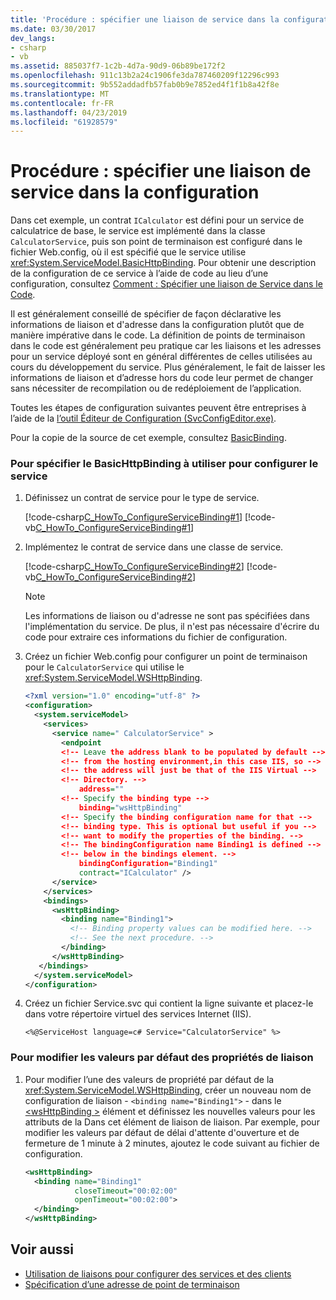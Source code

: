 ```yaml
---
title: 'Procédure : spécifier une liaison de service dans la configuration'
ms.date: 03/30/2017
dev_langs:
- csharp
- vb
ms.assetid: 885037f7-1c2b-4d7a-90d9-06b89be172f2
ms.openlocfilehash: 911c13b2a24c1906fe3da787460209f12296c993
ms.sourcegitcommit: 9b552addadfb57fab0b9e7852ed4f1f1b8a42f8e
ms.translationtype: MT
ms.contentlocale: fr-FR
ms.lasthandoff: 04/23/2019
ms.locfileid: "61928579"
---
```

# <a name="how-to-specify-a-service-binding-in-configuration"></a>Procédure : spécifier une liaison de service dans la configuration
Dans cet exemple, un contrat `ICalculator` est défini pour un service de calculatrice de base, le service est implémenté dans la classe `CalculatorService`, puis son point de terminaison est configuré dans le fichier Web.config, où il est spécifié que le service utilise <xref:System.ServiceModel.BasicHttpBinding>. Pour obtenir une description de la configuration de ce service à l’aide de code au lieu d’une configuration, consultez [Comment : Spécifier une liaison de Service dans le Code](../../../docs/framework/wcf/how-to-specify-a-service-binding-in-code.md).  
  
 Il est généralement conseillé de spécifier de façon déclarative les informations de liaison et d'adresse dans la configuration plutôt que de manière impérative dans le code. La définition de points de terminaison dans le code est généralement peu pratique car les liaisons et les adresses pour un service déployé sont en général différentes de celles utilisées au cours du développement du service. Plus généralement, le fait de laisser les informations de liaison et d’adresse hors du code leur permet de changer sans nécessiter de recompilation ou de redéploiement de l’application.  
  
 Toutes les étapes de configuration suivantes peuvent être entreprises à l’aide de la [l’outil Éditeur de Configuration (SvcConfigEditor.exe)](../../../docs/framework/wcf/configuration-editor-tool-svcconfigeditor-exe.md).  
  
 Pour la copie de la source de cet exemple, consultez [BasicBinding](../../../docs/framework/wcf/samples/basicbinding.md).  
  
### <a name="to-specify-the-basichttpbinding-to-use-to-configure-the-service"></a>Pour spécifier le BasicHttpBinding à utiliser pour configurer le service  
  
1. Définissez un contrat de service pour le type de service.  
  
     [!code-csharp[C_HowTo_ConfigureServiceBinding#1](../../../samples/snippets/csharp/VS_Snippets_CFX/c_howto_configureservicebinding/cs/source.cs#1)]
     [!code-vb[C_HowTo_ConfigureServiceBinding#1](../../../samples/snippets/visualbasic/VS_Snippets_CFX/c_howto_configureservicebinding/vb/source.vb#1)]  
  
2. Implémentez le contrat de service dans une classe de service.  
  
     [!code-csharp[C_HowTo_ConfigureServiceBinding#2](../../../samples/snippets/csharp/VS_Snippets_CFX/c_howto_configureservicebinding/cs/source.cs#2)]
     [!code-vb[C_HowTo_ConfigureServiceBinding#2](../../../samples/snippets/visualbasic/VS_Snippets_CFX/c_howto_configureservicebinding/vb/source.vb#2)]  
  
    > [!NOTE]
    >  Les informations de liaison ou d'adresse ne sont pas spécifiées dans l'implémentation du service. De plus, il n'est pas nécessaire d'écrire du code pour extraire ces informations du fichier de configuration.  
  
3. Créez un fichier Web.config pour configurer un point de terminaison pour le `CalculatorService` qui utilise le <xref:System.ServiceModel.WSHttpBinding>.  
  
    ```xml  
    <?xml version="1.0" encoding="utf-8" ?>  
    <configuration>  
      <system.serviceModel>  
        <services>  
          <service name=" CalculatorService" >  
            <endpoint   
            <!-- Leave the address blank to be populated by default -->  
            <!-- from the hosting environment,in this case IIS, so -->  
            <!-- the address will just be that of the IIS Virtual -->  
            <!-- Directory. -->  
                address=""   
            <!-- Specify the binding type -->  
                binding="wsHttpBinding"  
            <!-- Specify the binding configuration name for that -->  
            <!-- binding type. This is optional but useful if you -->  
            <!-- want to modify the properties of the binding. -->  
            <!-- The bindingConfiguration name Binding1 is defined -->  
            <!-- below in the bindings element. -->  
                bindingConfiguration="Binding1"  
                contract="ICalculator" />  
          </service>  
        </services>  
        <bindings>  
          <wsHttpBinding>  
            <binding name="Binding1">  
              <!-- Binding property values can be modified here. -->  
              <!-- See the next procedure. -->  
            </binding>  
          </wsHttpBinding>  
       </bindings>  
      </system.serviceModel>  
    </configuration>  
    ```  
  
4. Créez un fichier Service.svc qui contient la ligne suivante et placez-le dans votre répertoire virtuel des services Internet (IIS).  
  
    ```  
    <%@ServiceHost language=c# Service="CalculatorService" %>   
    ```  
  
### <a name="to-modify-the-default-values-of-the-binding-properties"></a>Pour modifier les valeurs par défaut des propriétés de liaison  
  
1. Pour modifier l’une des valeurs de propriété par défaut de la <xref:System.ServiceModel.WSHttpBinding>, créer un nouveau nom de configuration de liaison - `<binding name="Binding1">` - dans le [ \<wsHttpBinding >](../../../docs/framework/configure-apps/file-schema/wcf/wshttpbinding.md) élément et définissez les nouvelles valeurs pour les attributs de la Dans cet élément de liaison de liaison. Par exemple, pour modifier les valeurs par défaut de délai d'attente d'ouverture et de fermeture de 1 minute à 2 minutes, ajoutez le code suivant au fichier de configuration.  
  
    ```xml  
    <wsHttpBinding>  
      <binding name="Binding1"  
               closeTimeout="00:02:00"  
               openTimeout="00:02:00">  
      </binding>  
    </wsHttpBinding>  
    ```  
  
## <a name="see-also"></a>Voir aussi

- [Utilisation de liaisons pour configurer des services et des clients](../../../docs/framework/wcf/using-bindings-to-configure-services-and-clients.md)
- [Spécification d’une adresse de point de terminaison](../../../docs/framework/wcf/specifying-an-endpoint-address.md)
